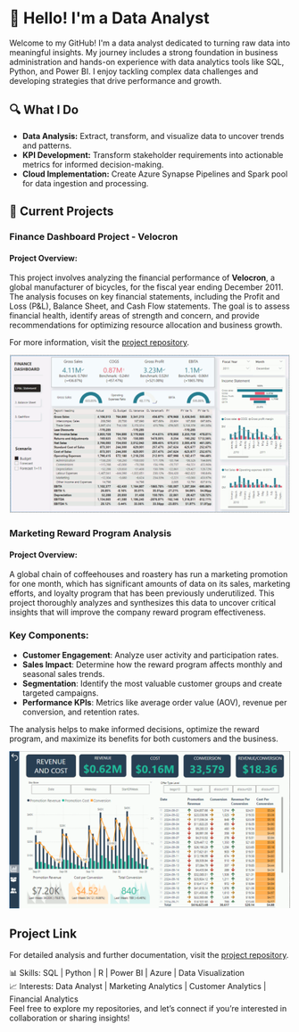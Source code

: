 
# 👋 Hello! I'm a Data Analyst

Welcome to my GitHub! I'm a data analyst dedicated to turning raw data into meaningful insights. My journey includes a strong foundation in business administration and hands-on experience with data analytics tools like SQL, Python, and Power BI. I enjoy tackling complex data challenges and developing strategies that drive performance and growth.

## 🔍 What I Do
- **Data Analysis:** Extract, transform, and visualize data to uncover trends and patterns.
- **KPI Development:** Transform stakeholder requirements into actionable metrics for informed decision-making.
- **Cloud Implementation:** Create Azure Synapse Pipelines and Spark pool for data ingestion and processing.

## 🌱 Current Projects
### Finance Dashboard Project - Velocron

#### Project Overview:
This project involves analyzing the financial performance of **Velocron**, a global manufacturer of bicycles, for the fiscal year ending December 2011. The analysis focuses on key financial statements, including the Profit and Loss (P&L), Balance Sheet, and Cash Flow statements. The goal is to assess financial health, identify areas of strength and concern, and provide recommendations for optimizing resource allocation and business growth.

For more information, visit the [project repository](https://github.com/kelvindinhq/financial_reporting/tree/main).

![Finance Dashboard GIF](https://github.com/kelvindinhq/financial_reporting/blob/main/img/git_fin_1.gif)



### Marketing Reward Program Analysis

#### Project Overview:

A global chain of coffeehouses and roastery has run a marketing promotion for one month, which has significant amounts of data on its sales, marketing efforts, and loyalty program that has been previously underutilized. This project thoroughly analyzes and synthesizes this data to uncover critical insights that will improve the company reward program effectiveness.

### Key Components:
- **Customer Engagement**: Analyze user activity and participation rates.
- **Sales Impact**: Determine how the reward program affects monthly and seasonal sales trends.
- **Segmentation**: Identify the most valuable customer groups and create targeted campaigns.
- **Performance KPIs**: Metrics like average order value (AOV), revenue per conversion, and retention rates.

The analysis helps to make informed decisions, optimize the reward program, and maximize its benefits for both customers and the business.

![Marketing Reward Program GIF](https://raw.githubusercontent.com/kelvindinhq/reward_program_marketing_analytic/refs/heads/main/img/rewardprogram-git.gif)

## Project Link

For detailed analysis and further documentation, visit the [project repository](https://github.com/kelvindinhq/reward_program_marketing_analytic/tree/main).

📊 Skills: SQL | Python | R | Power BI | Azure | Data Visualization \
📈 Interests: Data Analyst | Marketing Analytics | Customer Analytics | Financial Analytics \
Feel free to explore my repositories, and let’s connect if you’re interested in collaboration or sharing insights!
